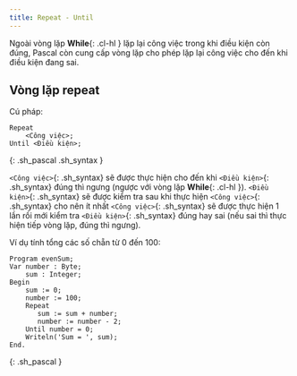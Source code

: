 ```yaml
---
title: Repeat - Until
---
```


Ngoài vòng lặp **While**{: .cl-hl } lặp lại công việc trong khi điều kiện còn đúng, Pascal còn cung cấp vòng lặp cho phép lặp lại công việc cho đến khi điều kiện đang sai.


## Vòng lặp repeat

Cú pháp:

```
Repeat 
    <Công việc>;
Until <Điều kiện>;
```
{: .sh_pascal .sh_syntax }

`<Công việc>`{: .sh_syntax} sẽ được thực hiện cho đến khi `<Điều kiện>`{: .sh_syntax} đúng thì ngưng (ngược với vòng lặp **While**{: .cl-hl }). `<Điều kiện>`{: .sh_syntax} sẽ được kiểm tra sau khi thực hiện `<Công việc>`{: .sh_syntax} cho nên ít nhất `<Công việc>`{: .sh_syntax} sẽ được thực hiện 1 lần rồi mới kiểm tra `<Điều kiện>`{: .sh_syntax} đúng hay sai (nếu sai thì thực hiện tiếp vòng lặp, đúng thì ngưng).

Ví dụ tính tổng các số chẵn từ 0 đến 100:

```
Program evenSum;
Var number : Byte;
    sum : Integer;
Begin
    sum := 0;
    number := 100;
    Repeat
       sum := sum + number;
       number := number - 2;
    Until number = 0;
    Writeln('Sum = ', sum);
End.
```
{: .sh_pascal }
